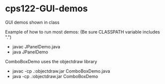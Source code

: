 # cps122-GUI-demos
GUI demos shown in class

Example of how to run most demos:
(Be sure CLASSPATH variable includes ".")
* javac JPanelDemo.java
* java JPanelDemo


ComboBoxDemo uses the objectdraw library
* javac -cp .:objectdraw.jar ComboBoxDemo.java
* java -cp .:objectdraw.jar ComboBoxDemo
